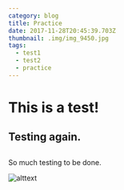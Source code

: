 ```yaml
---
category: blog
title: Practice
date: 2017-11-28T20:45:39.703Z
thumbnail: .img/img_9450.jpg
tags:
  - test1
  - test2
  - practice
---
```

# This is a test!

## Testing again.

## 

So much testing to be done.

![alttext](.img/img_9450.jpg)

